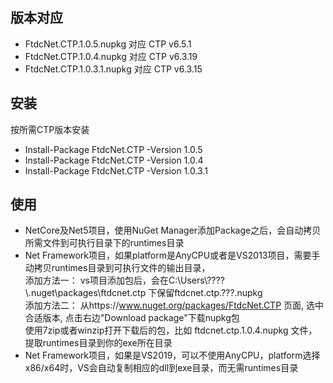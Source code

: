 ## 版本对应
* FtdcNet.CTP.1.0.5.nupkg  对应 CTP v6.5.1
* FtdcNet.CTP.1.0.4.nupkg  对应 CTP v6.3.19
* FtdcNet.CTP.1.0.3.1.nupkg  对应 CTP v6.3.15

## 安装
按所需CTP版本安装  
* Install-Package FtdcNet.CTP -Version 1.0.5
* Install-Package FtdcNet.CTP -Version 1.0.4
* Install-Package FtdcNet.CTP -Version 1.0.3.1
  
## 使用

* NetCore及Net5项目，使用NuGet Manager添加Package之后，会自动拷贝所需文件到可执行目录下的runtimes目录
* Net Framework项目，如果platform是AnyCPU或者是VS2013项目，需要手动拷贝runtimes目录到可执行文件的输出目录，  
  添加方法一： vs项目添加包后，会在C:\\Users\\????\\.nuget\\packages\\ftdcnet.ctp 下保留ftdcnet.ctp.???.nupkg  
  添加方法二： 从https://www.nuget.org/packages/FtdcNet.CTP 页面, 选中合适版本, 点击右边"Download package"下载nupkg包  
  使用7zip或者winzip打开下载后的包，比如 ftdcnet.ctp.1.0.4.nupkg 文件，提取runtimes目录到你的exe所在目录  
* Net Framework项目，如果是VS2019，可以不使用AnyCPU，platform选择x86/x64时，VS会自动复制相应的dll到exe目录，而无需runtimes目录
  
